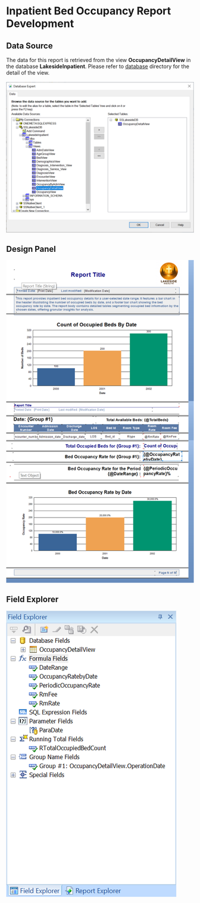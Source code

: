 # Inpatient Bed Occupancy Report Development
## Data Source
The data for this report is retrieved from the view <b>OccupancyDetailView</b> in the database <b>LakesideInpatient</b>. Please refer to <a href='../../'>database</a> directory for the detail of the view.
<br><br>
![Data Source](images/DatabaseExpert.png)
## Design Panel
![Design Panel](images/DesignPanel.png)
## Field Explorer
![Field Explorer](images/FieldExplorer.png)
